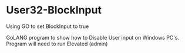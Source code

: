 # User32-BlockInput
Using GO to set BlockInput to true

GoLANG program to show how to Disable User input on Windows PC's.
Program will need to run Elevated (admin)
